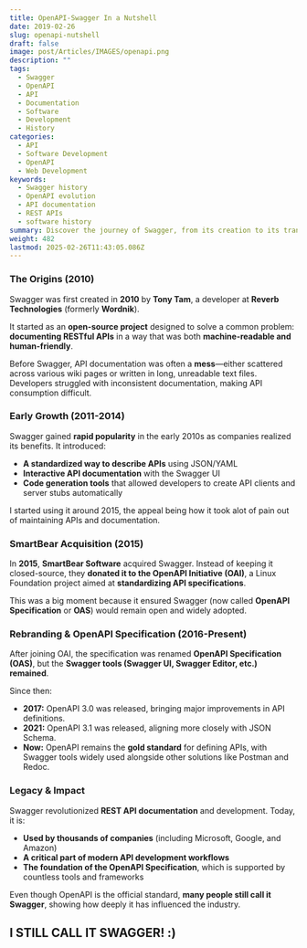 ```yaml
---
title: OpenAPI-Swagger In a Nutshell
date: 2019-02-26
slug: openapi-nutshell
draft: false
image: post/Articles/IMAGES/openapi.png
description: ""
tags:
  - Swagger
  - OpenAPI
  - API
  - Documentation
  - Software
  - Development
  - History
categories:
  - API
  - Software Development
  - OpenAPI
  - Web Development
keywords:
  - Swagger history
  - OpenAPI evolution
  - API documentation
  - REST APIs
  - software history
summary: Discover the journey of Swagger, from its creation to its transformation into OpenAPI, and how it revolutionized API documentation and development.
weight: 482
lastmod: 2025-02-26T11:43:05.086Z
---
```

### **The Origins (2010)**

Swagger was first created in **2010** by **Tony Tam**, a developer at **Reverb Technologies** (formerly **Wordnik**).

It started as an **open-source project** designed to solve a common problem: **documenting RESTful APIs** in a way that was both **machine-readable and human-friendly**.

Before Swagger, API documentation was often a **mess**—either scattered across various wiki pages or written in long, unreadable text files. Developers struggled with inconsistent documentation, making API consumption difficult.

### **Early Growth (2011-2014)**

Swagger gained **rapid popularity** in the early 2010s as companies realized its benefits. It introduced:

* **A standardized way to describe APIs** using JSON/YAML
* **Interactive API documentation** with the Swagger UI
* **Code generation tools** that allowed developers to create API clients and server stubs automatically

I started using it around 2015, the appeal being how it took alot of pain out of maintaining APIs and documentation.

### **SmartBear Acquisition (2015)**

In **2015**, **SmartBear Software** acquired Swagger. Instead of keeping it closed-source, they **donated it to the OpenAPI Initiative (OAI)**, a Linux Foundation project aimed at **standardizing API specifications**.

This was a big moment because it ensured Swagger (now called **OpenAPI Specification** or **OAS**) would remain open and widely adopted.

### **Rebranding & OpenAPI Specification (2016-Present)**

After joining OAI, the specification was renamed **OpenAPI Specification (OAS)**, but the **Swagger tools (Swagger UI, Swagger Editor, etc.) remained**.

Since then:

* **2017:** OpenAPI 3.0 was released, bringing major improvements in API definitions.
* **2021:** OpenAPI 3.1 was released, aligning more closely with JSON Schema.
* **Now:** OpenAPI remains the **gold standard** for defining APIs, with Swagger tools widely used alongside other solutions like Postman and Redoc.

### **Legacy & Impact**

Swagger revolutionized **REST API documentation** and development. Today, it is:

* **Used by thousands of companies** (including Microsoft, Google, and Amazon)
* **A critical part of modern API development workflows**
* **The foundation of the OpenAPI Specification**, which is supported by countless tools and frameworks

Even though OpenAPI is the official standard, **many people still call it Swagger**, showing how deeply it has influenced the industry.

## **I STILL CALL IT SWAGGER! :)**

<!-- 

#### **Swagger’s History in a Nutshell**
- **2010:** Created by Tony Tam at Wordnik
- **2015:** Acquired by SmartBear and donated to OpenAPI Initiative
- **2016-Present:** Evolved into OpenAPI Specification (OAS), but Swagger tools remain popular
- **Now:** The industry standard for API documentation
-->
